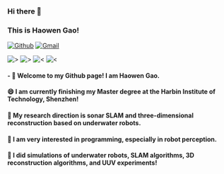 ### Hi there 👋
### This is Haowen Gao!
[![Github](https://img.shields.io/badge/-Github-000?style=flat&logo=Github&logoColor=white)](https://github.com/hwgao1101)
[![Gmail](https://img.shields.io/badge/-Gmail-c14438?style=flat&logo=Gmail&logoColor=white)](mailto:haowengao1101@gmail.com)

![>](https://raw.githubusercontent.com/hwgao1101/github-stats/master/generated/overview.svg#gh-dark-mode-only)
![>](https://raw.githubusercontent.com/hwgao1101/github-stats/master/generated/overview.svg#gh-light-mode-only)
![<](https://raw.githubusercontent.com/hwgao1101/github-stats/master/generated/languages.svg#gh-dark-mode-only)
![<](https://raw.githubusercontent.com/hwgao1101/github-stats/master/generated/languages.svg#gh-light-mode-only)


#### - 🔭 Welcome to my Github page! I am Haowen Gao.
#### 😄 I am  currently finishing my Master degree at the Harbin Institute of Technology, Shenzhen!
#### 🌱  My research direction is sonar SLAM and three-dimensional reconstruction based on underwater robots.
#### 👯 I am very interested in programming, especially in robot perception.
#### 🤔 I did simulations of underwater robots, SLAM algorithms, 3D reconstruction algorithms, and UUV experiments!


